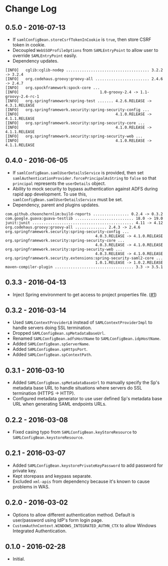 # Change Log

## 0.5.0 - 2016-07-13

* If `samlConfigBean.storeCsrfTokenInCookie` is `true`, then store CSRF token in cookie.
* Decoupled `WebSSOProfileOptions` from `SAMLEntryPoint` to allow user to override `SAMLEntryPoint` easily.
* Dependency updates.

```                  
[INFO]   cglib:cglib-nodep ..................................... 3.2.2 -> 3.2.4
[INFO]   org.codehaus.groovy:groovy-all ........................ 2.4.6 -> 2.4.7
[INFO]   org.spockframework:spock-core ...
[INFO]                                    1.0-groovy-2.4 -> 1.1-groovy-2.4-rc-1
[INFO]   org.springframework:spring-test ....... 4.2.6.RELEASE -> 4.3.1.RELEASE
[INFO]   org.springframework.security:spring-security-config ...
[INFO]                                           4.1.0.RELEASE -> 4.1.1.RELEASE
[INFO]   org.springframework.security:spring-security-core ...
[INFO]                                           4.1.0.RELEASE -> 4.1.1.RELEASE
[INFO]   org.springframework.security:spring-security-web ...
[INFO]                                           4.1.0.RELEASE -> 4.1.1.RELEASE
```                  

## 0.4.0 - 2016-06-05

* If `samlConfigBean.samlUserDetailsService` is provided, then set `samlAuthenticationProvider.forcePrincipalAsString` to `false` so that `principal` represents the `userDetails` object.
* Ability to mock security to bypass authentication against ADFS during rapid app development. To use this, `samlConfigBean.samlUserDetailsService` must be set.
* Dependency, parent and plugins updates.

```                  
com.github.choonchernlim:build-reports ................ 0.2.4 -> 0.3.2
com.google.guava:guava-testlib .......................... 18.0 -> 19.0
junit:junit ............................................. 4.11 -> 4.12
org.codehaus.groovy:groovy-all .............. 2.4.3 -> 2.4.6
org.springframework.security:spring-security-config ...
                                        4.0.3.RELEASE -> 4.1.0.RELEASE
org.springframework.security:spring-security-core ...
                                        4.0.3.RELEASE -> 4.1.0.RELEASE
org.springframework.security:spring-security-web ...
                                        4.0.3.RELEASE -> 4.1.0.RELEASE
org.springframework.security.extensions:spring-security-saml2-core ...
                                        1.0.1.RELEASE -> 1.0.2.RELEASE
maven-compiler-plugin ................................... 3.3 -> 3.5.1
```                       

## 0.3.3 - 2016-04-13                       
* Inject Spring environment to get access to project properties file. ([#1](https://github.com/choonchernlim/spring-security-adfs-saml2/pull/1))

## 0.3.2 - 2016-03-14

* Used `SAMLContextProviderLB` instead of `SAMLContextProviderImpl` to handle servers doing SSL termination.
* Dropped `SAMLConfigBean.spMetadataBaseUrl`.
* Renamed `SAMLConfigBean.adfsHostName` to `SAMLConfigBean.idpHostName`.
* Added `SAMLConfigBean.spServerName`.
* Added `SAMLConfigBean.spHttpsPort`.
* Added `SAMLConfigBean.spContextPath`.

## 0.3.1 - 2016-03-10

* Added `SAMLConfigBean.spMetadataBaseUrl` to manually specify the Sp's metadata base URL to handle situations where servers do SSL termination (HTTPS -> HTTP).
* Configured metadata generator to use user defined Sp's metadata base URL when generating SAML endpoints URLs.

## 0.2.2 - 2016-03-08

* Fixed casing typo from `SAMLConfigBean.keyStoreResource` to `SAMLConfigBean.keystoreResource`.

## 0.2.1 - 2016-03-07

* Added `SAMLConfigBean.keystorePrivateKeyPassword` to add password for private key.
* Kept storepass and keypass separate.
* Excluded `xml-apis` from dependency because it's known to cause problems in WAS.

## 0.2.0 - 2016-03-02

* Options to allow different authentication method. Default is user/password using IdP's form login page.
* `CustomAuthnContext.WINDOWS_INTEGRATED_AUTHN_CTX` to allow Windows Integrated Authentication.

## 0.1.0 - 2016-02-28

* Initial.
